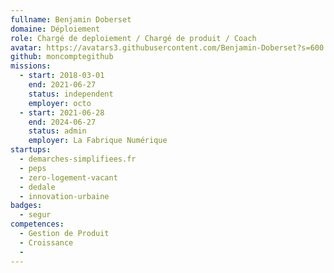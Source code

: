 ```yaml
---
fullname: Benjamin Doberset
domaine: Déploiement
role: Chargé de deploiement / Chargé de produit / Coach
avatar: https://avatars3.githubusercontent.com/Benjamin-Doberset?s=600
github: moncomptegithub
missions:
  - start: 2018-03-01
    end: 2021-06-27
    status: independent
    employer: octo
  - start: 2021-06-28
    end: 2024-06-27
    status: admin
    employer: La Fabrique Numérique
startups:
  - demarches-simplifiees.fr
  - peps
  - zero-logement-vacant
  - dedale
  - innovation-urbaine
badges:
  - segur
competences:
  - Gestion de Produit
  - Croissance
  - 
---
```

